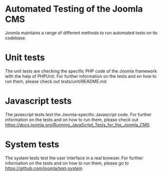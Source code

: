 Automated Testing of the Joomla CMS
==========

Joomla maintains a range of different methods to run automated tests on its codebase.

Unit tests
==========
The unit tests are checking the specific PHP code of the Joomla framework with the help of PHPUnit. For further information on the tests and on how to run them, please check out tests/unit/README.md

Javascript tests
==========
The javascript tests test the Joomla-specific Javascript code. For further information on the tests and on how to run them, please check out https://docs.joomla.org/Running_JavaScript_Tests_for_the_Joomla_CMS

System tests
==========
The system tests test the user interface in a real browser. For further information on the tests and on how to run them, please go to https://github.com/joomla/test-system
